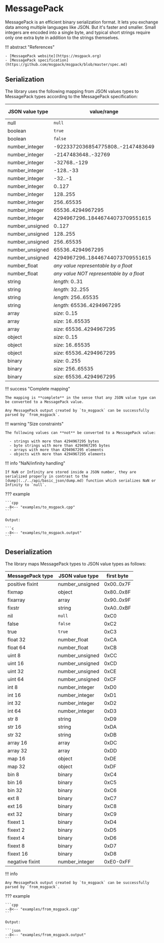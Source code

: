 # MessagePack

MessagePack is an efficient binary serialization format. It lets you exchange data among multiple languages like JSON.
But it's faster and smaller. Small integers are encoded into a single byte, and typical short strings require only one
extra byte in addition to the strings themselves.

!!! abstract "References"

	- [MessagePack website](https://msgpack.org)
	- [MessagePack specification](https://github.com/msgpack/msgpack/blob/master/spec.md)

## Serialization

The library uses the following mapping from JSON values types to MessagePack types according to the MessagePack
specification:

| JSON value type | value/range                              | MessagePack type | first byte |
|-----------------|------------------------------------------|------------------|------------|
| null            | `null`                                   | nil              | 0xC0       |
| boolean         | `true`                                   | true             | 0xC3       |
| boolean         | `false`                                  | false            | 0xC2       |
| number_integer  | -9223372036854775808..-2147483649        | int64            | 0xD3       |
| number_integer  | -2147483648..-32769                      | int32            | 0xD2       |
| number_integer  | -32768..-129                             | int16            | 0xD1       |
| number_integer  | -128..-33                                | int8             | 0xD0       |
| number_integer  | -32..-1                                  | negative fixint  | 0xE0..0xFF |
| number_integer  | 0..127                                   | positive fixint  | 0x00..0x7F |
| number_integer  | 128..255                                 | uint 8           | 0xCC       |
| number_integer  | 256..65535                               | uint 16          | 0xCD       |
| number_integer  | 65536..4294967295                        | uint 32          | 0xCE       |
| number_integer  | 4294967296..18446744073709551615         | uint 64          | 0xCF       |
| number_unsigned | 0..127                                   | positive fixint  | 0x00..0x7F |
| number_unsigned | 128..255                                 | uint 8           | 0xCC       |
| number_unsigned | 256..65535                               | uint 16          | 0xCD       |
| number_unsigned | 65536..4294967295                        | uint 32          | 0xCE       |
| number_unsigned | 4294967296..18446744073709551615         | uint 64          | 0xCF       |
| number_float    | *any value representable by a float*     | float 32         | 0xCA       |
| number_float    | *any value NOT representable by a float* | float 64         | 0xCB       |
| string          | *length*: 0..31                          | fixstr           | 0xA0..0xBF |
| string          | *length*: 32..255                        | str 8            | 0xD9       |
| string          | *length*: 256..65535                     | str 16           | 0xDA       |
| string          | *length*: 65536..4294967295              | str 32           | 0xDB       |
| array           | *size*: 0..15                            | fixarray         | 0x90..0x9F |
| array           | *size*: 16..65535                        | array 16         | 0xDC       |
| array           | *size*: 65536..4294967295                | array 32         | 0xDD       |
| object          | *size*: 0..15                            | fix map          | 0x80..0x8F |
| object          | *size*: 16..65535                        | map 16           | 0xDE       |
| object          | *size*: 65536..4294967295                | map 32           | 0xDF       |
| binary          | *size*: 0..255                           | bin 8            | 0xC4       |
| binary          | *size*: 256..65535                       | bin 16           | 0xC5       |
| binary          | *size*: 65536..4294967295                | bin 32           | 0xC6       |

!!! success "Complete mapping"

	The mapping is **complete** in the sense that any JSON value type can be converted to a MessagePack value.

	Any MessagePack output created by `to_msgpack` can be successfully parsed by `from_msgpack`.

!!! warning "Size constraints"

	The following values can **not** be converted to a MessagePack value:

	  - strings with more than 4294967295 bytes
	  - byte strings with more than 4294967295 bytes
	  - arrays with more than 4294967295 elements
	  - objects with more than 4294967295 elements

!!! info "NaN/infinity handling"

    If NaN or Infinity are stored inside a JSON number, they are serialized properly in contrast to the
    [dump](../../api/basic_json/dump.md) function which serializes NaN or Infinity to `null`.

??? example

    ```cpp
    --8<-- "examples/to_msgpack.cpp"
    ```
    
    Output:

    ```c
    --8<-- "examples/to_msgpack.output"
    ```

## Deserialization

The library maps MessagePack types to JSON value types as follows:

| MessagePack type | JSON value type | first byte |
|------------------|-----------------|------------|
| positive fixint  | number_unsigned | 0x00..0x7F |
| fixmap           | object          | 0x80..0x8F |
| fixarray         | array           | 0x90..0x9F |
| fixstr           | string          | 0xA0..0xBF |
| nil              | `null`          | 0xC0       |
| false            | `false`         | 0xC2       |
| true             | `true`          | 0xC3       |
| float 32         | number_float    | 0xCA       |
| float 64         | number_float    | 0xCB       |
| uint 8           | number_unsigned | 0xCC       |
| uint 16          | number_unsigned | 0xCD       |
| uint 32          | number_unsigned | 0xCE       |
| uint 64          | number_unsigned | 0xCF       |
| int 8            | number_integer  | 0xD0       |
| int 16           | number_integer  | 0xD1       |
| int 32           | number_integer  | 0xD2       |
| int 64           | number_integer  | 0xD3       |
| str 8            | string          | 0xD9       |
| str 16           | string          | 0xDA       |
| str 32           | string          | 0xDB       |
| array 16         | array           | 0xDC       |
| array 32         | array           | 0xDD       |
| map 16           | object          | 0xDE       |
| map 32           | object          | 0xDF       |
| bin 8            | binary          | 0xC4       |
| bin 16           | binary          | 0xC5       |
| bin 32           | binary          | 0xC6       |
| ext 8            | binary          | 0xC7       |
| ext 16           | binary          | 0xC8       |
| ext 32           | binary          | 0xC9       |
| fixext 1         | binary          | 0xD4       |
| fixext 2         | binary          | 0xD5       |
| fixext 4         | binary          | 0xD6       |
| fixext 8         | binary          | 0xD7       |
| fixext 16        | binary          | 0xD8       |
| negative fixint  | number_integer  | 0xE0-0xFF  |

!!! info

	Any MessagePack output created by `to_msgpack` can be successfully parsed by `from_msgpack`.


??? example

    ```cpp
    --8<-- "examples/from_msgpack.cpp"
    ```

    Output:

    ```json
    --8<-- "examples/from_msgpack.output"
    ```
